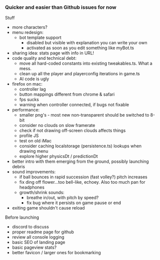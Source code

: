 ### Quicker and easier than Github issues for now

Stuff

- more characters?
- menu redesign:
  - bot template support
    - disabled but visible with explanation you can write your own
    - activated as soon as you edit something like myBot.ts
- sharing idea: stats page with info in URL!
- code quality and technical debt:
  - move all hard-coded constants into existing tweakables.ts. What a mess.
  - clean up all the player and playerconfig iterations in game.ts
  - AI code is ugly
- firefox on mac:
  - controller lag
  - button mappings different from chrome & safari
  - fps sucks
  - warning when controller connected, if bugs not fixable
- performance:
  - smaller png's - most new non-transparent should be switched to 8-bit
  - consider no clouds on slow framerate
  - check if not drawing off-screen clouds affects things
  - profile JS
  - test on old iMac
  - consider caching localstorage (persistence.ts) lookups when drawing menu
  - explore higher physicsDt / predictionDt
- better intro with them emerging from the ground, possibly launching debris
- sound improvements:
  - if ball bounces in rapid succession (fast volley?) pitch increases
  - fix ding off flower...too bell-like, echoey. Also too much pan for headphones
  - growth/shrink sounds:
    - breathe in/out, with pitch by speed?
    - fix bug where it persists on game pause or end
- exiting game shouldn't cause reload

Before launching

- discord to discuss
- proper readme page for github
- review all console logging
- basic SEO of landing page
- basic pageview stats?
- better favicon / larger ones for bookmarking
